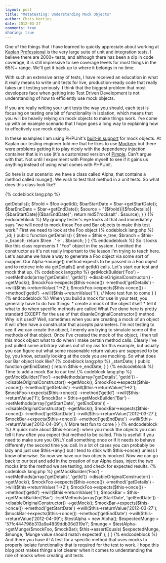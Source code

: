```yaml
---
layout: post
title: "Metatesting: Understanding Mock Objects" 
author: Chris Hartjes
date: 2012-03-27
comments: true 
sharing: true 
---
```

One of the things that I have learned to quickly appreciate about working at
[Kaplan Professional](http://kaplanprofessional.com) is the very large suite
of unit and integration tests. I believe there are 2000+ tests, and although
there has been a dip in code coverage, it is still impressive to see coverage
levels for most things in the 65%+ range. We'll get it back up to where it
belongs in no time.

With such an extensive array of tests, I have received an education in what
it really means to write unit tests for live, production-ready code that really
takes unit testing seriously. I think that the biggest problem that most
developers face when getting into Test Driven Development is not understanding
of how to efficiently use mock objects.

If you are really writing your unit tests the way you should, each test is
focusing on testing one bit of functionality in isolation, which means that
you will be heavily relying on mock objects to make things work. I've come
up with an example scenario that I hope goes a long way to explaining how
to effectively use mock objects.

In these examples I am using PHPUnit's [built-in support](http://www.phpunit.de/manual/3.0/en/mock-objects.html)
for mock objects. At Kaplan our testing engineer told me that he likes to use
[Mockery](https://github.com/padraic/mockery) but there were problems getting
it to play nicely with the dependency injection container that is in use (it's
a customized version of [Pimple](http://pimple.sensiolabs.org). Can't argue
with that. Not until I experiment with Pimple myself to see if it gains us
anything instead of using what comes with PHPUnit.

So here is our scenario: we have a class called Alpha, that contains a method
called munge(). We wish to test that method in a unit tests. So what does
this class look like?

{% codeblock lang:php %}
<?php

class Alpha
{
    // Omit code showing constructor...

    public function munge(Foo $foo, Bar $bar)
    {
        $fooDetails = $foo->getDetails();
        $fooId = $foo->getId();

        $barStartDate = $bar->getStartDate();
        $barEndDate = $bar->getEndDate();

        $source = "{$fooId}|{$fooDetails}|{$barStartDate}|{$barEndDate}";
        
        return md5('rocksalt' . $source);
    }
}
{% endcodeblock %}

My grumpy tester's eye looks at that and immediately says "we will need to 
mock those Foo and Bar objects to make this test work." First we need to look
at the Foo object

{% codeblock lang:php %}
<?php
class Foo 
{
    // Omit code showing how we construct a Foo object

    public function getId()
    {
        return $this->_id;
    }

    public function getDetails()
    {
        $tree = $this->_tree;
        $branch = $this->_branch;

        return $tree . '->' . $branch;
    }
}
{% endcodeblock %}

So it looks like this class represents 1 "Foo" object in the system. I omitted
the constructor as it's not really important to the lesson I'm trying to teach
here. Let's assume we have a way to generate a Foo object via some sort of
mapper. 

Our Alpha->munge() method expects to be passed in a Foo object and to retrieve
info via getDetails() and getId() calls. Let's start our test and mock that up.

{% codeblock lang:php %} 
<?php
class Test extends PHPUnit_Framework_TestCase
{

    public function testAlphaMunge()
    {
        $mockFoo = $this->getMockBuilder('Foo')
            ->setMethods(array('getDetails', 'getId'))
            ->disableOriginalConstructor()
            ->getMock();
        $mockFoo->expects($this->once())
            ->method('getDetails')
            ->will($this->returnValue('1->2');
        $mockFoo->expects($this->once())
            ->method('getId')
            ->will($this->returnValue('1');

        // More test fun to come
    }
}
{% endcodeblock %}

When you build a mock for use in your test, you generally have to do two things:

* create a mock of the object itself
* tell it what to do when specific methods are called

What I've done here is pretty standard EXCEPT for the use of that disanleOriginalConstructor()
method. Why is it used? Well, sometimes when you are creating a mock of an object
it will often have a constructor that accepts parameters. I'm not testing to see
if we can create the object, I merely am trying to simulate some of the methods
of that object.

Once I've created the mock of the object, I then tell this mock object what
to do when I make certain method calls. Clearly I've just pulled some 
arbitrary values out of my ass for this example, but usually you can figure
out what some reasonable return values are supposed to be by, you know, actually
looking at the code you are mocking.

So what does our Bar object look like?

{% codeblock lang:php %}
<?php
class Bar
{
    // Same drill, no need to show constructor details
    
    public function getStartDate()
    {
        return $this->_startDate;
    }

    public function getEndDate()
    {
        return $this->_endDate;
    }
}
{% endcodeblock %}

Time to add a mock Bar to our test

{% codeblock lang:php %}
<?php
class Test extends PHPUnit_Framework_TestCase
{
    public function testAlphaMunge()
    {
        $mockFoo = $this->getMockBuilder('Foo')
            ->setMethods(array('getDetails', 'getId'))
            ->disableOriginalConstructor()
            ->getMock();
        $mockFoo->expects($this->once())
            ->method('getDetails')
            ->will($this->returnValue('1->2');
        $mockFoo->expects($this->once())
            ->method('getId')
            ->will($this->returnValue('1');

        $mockBar = $this->getMockBuilder('Bar')
            ->setMethods(array('getStartDate', 'getEndDate'))
            ->disableOriginalConstructor()
            ->getMock();
        $mockBar->expects($this->once())
            ->method('getStartDate')
            ->will($this->returnValue('2012-03-27');
        $mockBar->expects($this->once())
            ->method('getEndDate')
            ->will($this->returnValue('2012-04-09');

        // More test fun to come
    }
}
{% endcodeblock %}  

A quick note about $this->once(): when you mock the objects you can tell it
how often you expect that method to be called. This is usefull if you need
to make sure you ONLY call something once or if it needs to behave differently
the second time you call. In a lot of cases you can probably be lazy and
just use $this->any() but I tend to stick with $this->once() unless I know
otherwise.

So now we have our two objects mocked. Now we can go back to our test and
add in the creation of our Alpha class, inject the two mocks into the 
method we are testing, and check for expected results.

{% codeblock lang:php %}
<?php
class Test extends PHPUnit_Framework_TestCase
{
    public function testAlphaMunge()
    {
        $mockFoo = $this->getMockBuilder('Foo')
            ->setMethods(array('getDetails', 'getId'))
            ->disableOriginalConstructor()
            ->getMock();
        $mockFoo->expects($this->once())
            ->method('getDetails')
            ->will($this->returnValue('1->2');
        $mockFoo->expects($this->once())
            ->method('getId')
            ->will($this->returnValue('1');

        $mockBar = $this->getMockBuilder('Bar')
            ->setMethods(array('getStartDate', 'getEndDate'))
            ->disableOriginalConstructor()
            ->getMock();
        $mockBar->expects($this->once())
            ->method('getStartDate')
            ->will($this->returnValue('2012-03-27');
        $mockBar->expects($this->once())
            ->method('getEndDate')
            ->will($this->returnValue('2012-04-09');

        $testAlpha = new Alpha();
        $expectedMunge = '57fc444798b313a9a4839ddb36d319e1';
        $munge = $testAlpha->getMunge($mockFoo, $mockBar);

        $this->assertEquals(
            $expectedMunge,
            $munge,
            'Munge value should match expected'
        );
    }
}
{% endcodeblock %} 

And there you have it! A test for a specific method that uses mocks to properly
isolate functionality that is required for the test to work.

I hope this blog post makes things a lot clearer when it comes to understanding
the role of mocks when creating unit tests.
